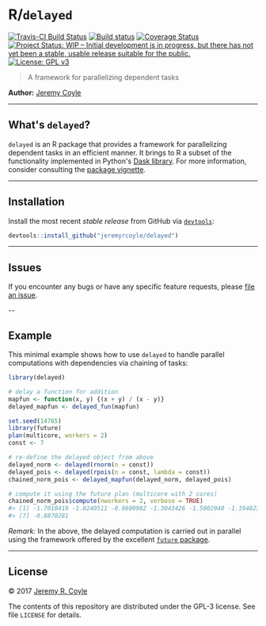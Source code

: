 
<!-- README.md is generated from README.Rmd. Please edit that file -->
R/`delayed`
===========

[![Travis-CI Build Status](https://travis-ci.org/jeremyrcoyle/delayed.svg?branch=master)](https://travis-ci.org/jeremyrcoyle/delayed) [![Build status](https://ci.appveyor.com/api/projects/status/wid97j656ga0elme?svg=true)](https://ci.appveyor.com/project/jeremyrcoyle/delayed) [![Coverage Status](https://img.shields.io/codecov/c/github/jeremyrcoyle/delayed/master.svg)](https://codecov.io/github/jeremyrcoyle/delayed?branch=master) [![Project Status: WIP – Initial development is in progress, but there has not yet been a stable, usable release suitable for the public.](http://www.repostatus.org/badges/latest/wip.svg)](http://www.repostatus.org/#wip) [![License: GPL v3](https://img.shields.io/badge/License-GPL%20v3-blue.svg)](http://www.gnu.org/licenses/gpl-3.0)

> A framework for parallelizing dependent tasks

**Author:** [Jeremy Coyle](https://github.com/jeremyrcoyle)

------------------------------------------------------------------------

What's `delayed`?
-----------------

`delayed` is an R package that provides a framework for parallelizing dependent tasks in an efficient manner. It brings to R a subset of the functionality implemented in Python's [Dask library](https://dask.pydata.org/en/latest/). For more information, consider consulting the [package vignette](https://github.com/jeremyrcoyle/delayed/blob/master/vignettes/delayed.Rmd).

------------------------------------------------------------------------

Installation
------------

<!--
For standard use, we recommend installing the package from
[CRAN](https://cran.r-project.org/) via


```r
install.packages("delayed")
```
-->
Install the most recent *stable release* from GitHub via [`devtools`](https://www.rstudio.com/products/rpackages/devtools/):

``` r
devtools::install_github("jeremyrcoyle/delayed")
```

------------------------------------------------------------------------

Issues
------

If you encounter any bugs or have any specific feature requests, please [file an issue](https://github.com/jeremyrcoyle/delayed/issues).

--

Example
-------

This minimal example shows how to use `delayed` to handle parallel computations with dependencies via chaining of tasks:

``` r
library(delayed)

# delay a function for addition
mapfun <- function(x, y) {(x + y) / (x - y)}
delayed_mapfun <- delayed_fun(mapfun)

set.seed(14765)
library(future)
plan(multicore, workers = 2)
const <- 7

# re-define the delayed object from above
delayed_norm <- delayed(rnorm(n = const))
delayed_pois <- delayed(rpois(n = const, lambda = const))
chained_norm_pois <- delayed_mapfun(delayed_norm, delayed_pois)

# compute it using the future plan (multicore with 2 cores)
chained_norm_pois$compute(nworkers = 2, verbose = TRUE)
#> [1] -1.7010419 -1.0240511 -0.9609982 -1.3043426 -1.5002940 -1.1948238
#> [7] -0.8870281
```

*Remark:* In the above, the delayed computation is carried out in parallel using the framework offered by the excellent [`future` package](https://github.com/HenrikBengtsson/future).

------------------------------------------------------------------------

License
-------

© 2017 [Jeremy R. Coyle](https://github.com/jeremyrcoyle)

The contents of this repository are distributed under the GPL-3 license. See file `LICENSE` for details.

